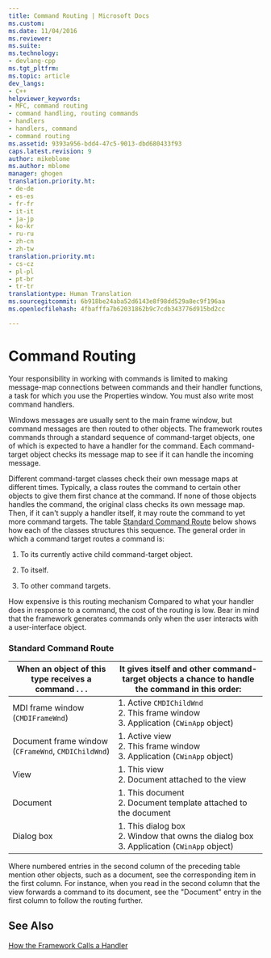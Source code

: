 ```yaml
---
title: Command Routing | Microsoft Docs
ms.custom: 
ms.date: 11/04/2016
ms.reviewer: 
ms.suite: 
ms.technology:
- devlang-cpp
ms.tgt_pltfrm: 
ms.topic: article
dev_langs:
- C++
helpviewer_keywords:
- MFC, command routing
- command handling, routing commands
- handlers
- handlers, command
- command routing
ms.assetid: 9393a956-bdd4-47c5-9013-dbd680433f93
caps.latest.revision: 9
author: mikeblome
ms.author: mblome
manager: ghogen
translation.priority.ht:
- de-de
- es-es
- fr-fr
- it-it
- ja-jp
- ko-kr
- ru-ru
- zh-cn
- zh-tw
translation.priority.mt:
- cs-cz
- pl-pl
- pt-br
- tr-tr
translationtype: Human Translation
ms.sourcegitcommit: 6b918be24aba52d6143e8f98dd529a8ec9f196aa
ms.openlocfilehash: 4fbafffa7b62031862b9c7cdb343776d915bd2cc

---
```

# Command Routing
Your responsibility in working with commands is limited to making message-map connections between commands and their handler functions, a task for which you use the Properties window. You must also write most command handlers.  
  
 Windows messages are usually sent to the main frame window, but command messages are then routed to other objects. The framework routes commands through a standard sequence of command-target objects, one of which is expected to have a handler for the command. Each command-target object checks its message map to see if it can handle the incoming message.  
  
 Different command-target classes check their own message maps at different times. Typically, a class routes the command to certain other objects to give them first chance at the command. If none of those objects handles the command, the original class checks its own message map. Then, if it can't supply a handler itself, it may route the command to yet more command targets. The table [Standard Command Route](#_core_standard_command_route) below shows how each of the classes structures this sequence. The general order in which a command target routes a command is:  
  
1.  To its currently active child command-target object.  
  
2.  To itself.  
  
3.  To other command targets.  
  
 How expensive is this routing mechanism Compared to what your handler does in response to a command, the cost of the routing is low. Bear in mind that the framework generates commands only when the user interacts with a user-interface object.  
  
### <a name="_core_standard_command_route"></a> Standard Command Route  
  
|When an object of this type receives a command . . .|It gives itself and other command-target objects a chance to handle the command in this order:|  
|----------------------------------------------------------|-----------------------------------------------------------------------------------------------------|  
|MDI frame window  (`CMDIFrameWnd`)|1.  Active `CMDIChildWnd`<br />2.  This frame window<br />3.  Application (`CWinApp` object)|  
|Document frame window  (`CFrameWnd`, `CMDIChildWnd`)|1.  Active view<br />2.  This frame window<br />3.  Application (`CWinApp` object)|  
|View|1.  This view<br />2.  Document attached to the view|  
|Document|1.  This document<br />2.  Document template attached to the document|  
|Dialog box|1.  This dialog box<br />2.  Window that owns the dialog box<br />3.  Application (`CWinApp` object)|  
  
 Where numbered entries in the second column of the preceding table mention other objects, such as a document, see the corresponding item in the first column. For instance, when you read in the second column that the view forwards a command to its document, see the "Document" entry in the first column to follow the routing further.  
  
## See Also  
 [How the Framework Calls a Handler](../mfc/how-the-framework-calls-a-handler.md)




<!--HONumber=Jan17_HO1-->


